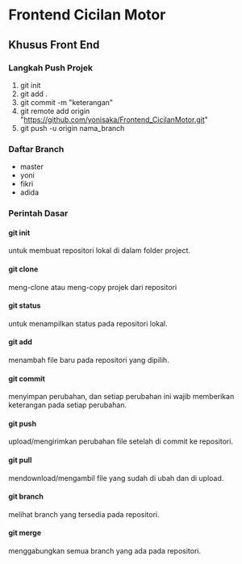 # Frontend Cicilan Motor

## Khusus Front End

### Langkah Push Projek
1. git init
2. git add .
3. git commit -m "keterangan"
4. git remote add origin "https://github.com/yonisaka/Frontend_CicilanMotor.git"
5. git push -u origin nama_branch

### Daftar Branch
- master
- yoni
- fikri
- adida

### Perintah Dasar
#### git init
untuk membuat repositori lokal di dalam folder project.
#### git clone
meng-clone atau meng-copy projek dari repositori
#### git status
untuk menampilkan status pada repositori lokal.
#### git add
menambah file baru pada repositori yang dipilih.
#### git commit
menyimpan perubahan, dan setiap perubahan ini wajib memberikan keterangan pada setiap perubahan.
#### git push
upload/mengirimkan perubahan file setelah di commit ke repositori.
#### git pull
mendownload/mengambil file yang sudah di ubah dan di upload.
#### git branch
melihat branch yang tersedia pada repositori.
#### git merge
menggabungkan semua branch yang ada pada repositori.
